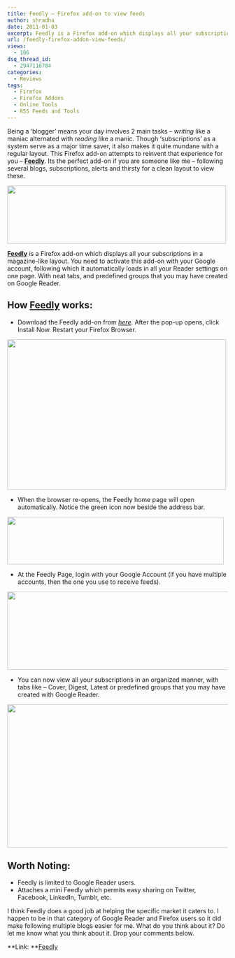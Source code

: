 ```yaml
---
title: Feedly – Firefox add-on to view feeds
author: shradha
date: 2011-01-03
excerpt: Feedly is a Firefox add-on which displays all your subscriptions in a magazine-like layout. You need to activate this add-on with your Google account, following which it automatically loads in all your Reader settings on one page. With neat tabs, and predefined groups that you may have created on Google Reader.
url: /feedly-firefox-addon-view-feeds/
views:
  - 106
dsq_thread_id:
  - 2947116784
categories:
  - Reviews
tags:
  - Firefox
  - Firefox Addons
  - Online Tools
  - RSS Feeds and Tools
---
```

Being a &#8216;blogger&#8217; means your day involves 2 main tasks &#8211; *writing* like a maniac alternated with *reading* like a manic. Though &#8216;subscriptions&#8217; as a system serve as a major time saver, it also makes it quite mundane with a regular layout. This Firefox add-on attempts to reinvent that experience for you &#8211; <a href="http://www.feedly.com/index.html" onclick="_gaq.push(['_trackEvent', 'outbound-article', 'http://www.feedly.com/index.html', 'Feedly']);" target="_blank"><strong>Feedly</strong></a>. Its the perfect add-on if you are someone like me &#8211; following several blogs, subscriptions, alerts and thirsty for a clean layout to view these.

<a rel="attachment wp-att-33158" href="http://devilsworkshop.org/feedly-firefox-addon-view-feeds/addons_ff/"><img class="alignnone size-full wp-image-33158" title="Addons_FF" src="http://cdn.devilsworkshop.org/files/2010/11/Addons_FF.png" alt="" width="500" height="133" /></a>

<a href="http://www.feedly.com/index.html" onclick="_gaq.push(['_trackEvent', 'outbound-article', 'http://www.feedly.com/index.html', 'Feedly']);" target="_blank"><strong>Feedly</strong></a> is a Firefox add-on which displays all your subscriptions in a magazine-like layout. You need to activate this add-on with your Google account, following which it automatically loads in all your Reader settings on one page. With neat tabs, and predefined groups that you may have created on Google Reader.

## How <a href="http://www.feedly.com/index.html" onclick="_gaq.push(['_trackEvent', 'outbound-article', 'http://www.feedly.com/index.html', 'Feedly']);" target="_blank">Feedly</a> works:

  * Download the Feedly add-on from <a href="https://addons.mozilla.org/en-US/firefox/addon/8538/" onclick="_gaq.push(['_trackEvent', 'outbound-article', 'https://addons.mozilla.org/en-US/firefox/addon/8538/', 'here']);" target="_blank"><em>here</em></a>. After the pop-up opens, click Install Now. Restart your Firefox Browser.

<a rel="attachment wp-att-33161" href="http://devilsworkshop.org/feedly-firefox-addon-view-feeds/feedly_install/"><img class="alignnone size-full wp-image-33161" title="Feedly_Install" src="http://cdn.devilsworkshop.org/files/2010/11/Feedly_Install.png" alt="" width="500" height="344" /></a>

  * When the browser re-opens, the Feedly home page will open automatically. Notice the green icon now beside the address bar.

<a rel="attachment wp-att-33163" href="http://devilsworkshop.org/feedly-firefox-addon-view-feeds/feedly_icon/"><img class="alignnone size-full wp-image-33163" title="Feedly_Icon" src="http://cdn.devilsworkshop.org/files/2010/11/Feedly_Icon.png" alt="" width="495" height="109" /></a>

  * At the Feedly Page, login with your Google Account (if you have multiple accounts, then the one you use to receive feeds).

<a rel="attachment wp-att-33164" href="http://devilsworkshop.org/feedly-firefox-addon-view-feeds/feedly_login/"><img class="alignnone size-full wp-image-33164" title="Feedly_Login" src="http://cdn.devilsworkshop.org/files/2010/11/Feedly_Login.png" alt="" width="550" height="179" /></a>

  * You can now view all your subscriptions in an organized manner, with tabs like &#8211; Cover, Digest, Latest or predefined groups that you may have created with Google Reader.

<a rel="attachment wp-att-33180" href="http://devilsworkshop.org/feedly-firefox-addon-view-feeds/feedly_view/"><img class="alignnone size-full wp-image-33180" title="Feedly_View" src="http://cdn.devilsworkshop.org/files/2010/11/Feedly_View.png" alt="" width="550" height="328" /></a>

## Worth Noting:

  * Feedly is limited to Google Reader users.
  * Attaches a mini Feedly which permits easy sharing on Twitter, Facebook, LinkedIn, Tumblr, etc.

I think Feedly does a good job at helping the specific market it caters to. I happen to be in that category of Google Reader and Firefox users so it did make following multiple blogs easier for me. What do you think about it? Do let me know what you think about it. Drop your comments below.

**Link: **<a href="http://www.feedly.com/index.html" onclick="_gaq.push(['_trackEvent', 'outbound-article', 'http://www.feedly.com/index.html', 'Feedly']);" target="_blank">Feedly</a>
